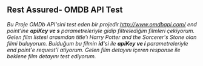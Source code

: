 ## Rest Assured- OMDB API Test

*Bu Proje OMDb API'sini test eden bir projedir.http://www.omdbapi.com/ end point'ine **_apiKey ve s_** parametreleriyle gidip filtrelediğim filmleri çekiyorum.
Gelen film listesi arasından title'ı  Harry Potter and the Sorcerer's Stone olan filmi buluyorum. Bulduğum bu filmin **_id_**'si ile **_apiKey ve i_** parametreleriyle end point'e
request'i atiyorum. Gelen film detayını içeren response ile beklene film detayını test ediyorum.*

